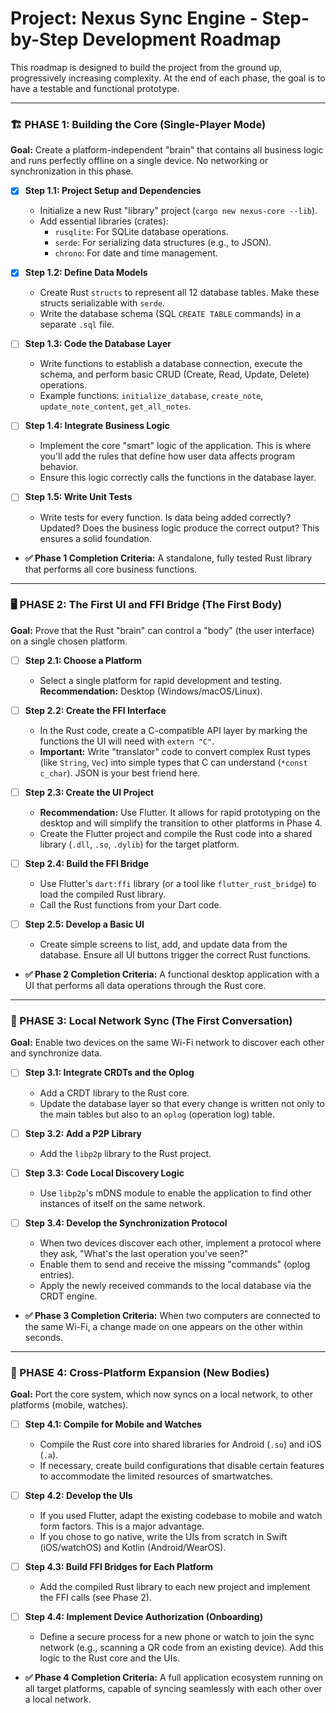 # Project: Nexus Sync Engine - Step-by-Step Development Roadmap

This roadmap is designed to build the project from the ground up, progressively increasing complexity. At the end of each phase, the goal is to have a testable and functional prototype.

---

### 🏗️ PHASE 1: Building the Core (Single-Player Mode)

**Goal:** Create a platform-independent "brain" that contains all business logic and runs perfectly offline on a single device. No networking or synchronization in this phase.

-   [x] **Step 1.1: Project Setup and Dependencies**
    -   Initialize a new Rust "library" project (`cargo new nexus-core --lib`).
    -   Add essential libraries (crates):
        -   `rusqlite`: For SQLite database operations.
        -   `serde`: For serializing data structures (e.g., to JSON).
        -   `chrono`: For date and time management.

-   [x] **Step 1.2: Define Data Models**
    -   Create Rust `structs` to represent all 12 database tables. Make these structs serializable with `serde`.
    -   Write the database schema (SQL `CREATE TABLE` commands) in a separate `.sql` file.

-   [ ] **Step 1.3: Code the Database Layer**
    -   Write functions to establish a database connection, execute the schema, and perform basic CRUD (Create, Read, Update, Delete) operations.
    -   Example functions: `initialize_database`, `create_note`, `update_note_content`, `get_all_notes`.

-   [ ] **Step 1.4: Integrate Business Logic**
    -   Implement the core "smart" logic of the application. This is where you'll add the rules that define how user data affects program behavior.
    -   Ensure this logic correctly calls the functions in the database layer.

-   [ ] **Step 1.5: Write Unit Tests**
    -   Write tests for every function. Is data being added correctly? Updated? Does the business logic produce the correct output? This ensures a solid foundation.

-   **✅ Phase 1 Completion Criteria:** A standalone, fully tested Rust library that performs all core business functions.

---

### 🖥️ PHASE 2: The First UI and FFI Bridge (The First Body)

**Goal:** Prove that the Rust "brain" can control a "body" (the user interface) on a single chosen platform.

-   [ ] **Step 2.1: Choose a Platform**
    -   Select a single platform for rapid development and testing. **Recommendation:** Desktop (Windows/macOS/Linux).

-   [ ] **Step 2.2: Create the FFI Interface**
    -   In the Rust code, create a C-compatible API layer by marking the functions the UI will need with `extern "C"`.
    -   **Important:** Write "translator" code to convert complex Rust types (like `String`, `Vec`) into simple types that C can understand (`*const c_char`). JSON is your best friend here.

-   [ ] **Step 2.3: Create the UI Project**
    -   **Recommendation:** Use Flutter. It allows for rapid prototyping on the desktop and will simplify the transition to other platforms in Phase 4.
    -   Create the Flutter project and compile the Rust code into a shared library (`.dll`, `.so`, `.dylib`) for the target platform.

-   [ ] **Step 2.4: Build the FFI Bridge**
    -   Use Flutter's `dart:ffi` library (or a tool like `flutter_rust_bridge`) to load the compiled Rust library.
    -   Call the Rust functions from your Dart code.

-   [ ] **Step 2.5: Develop a Basic UI**
    -   Create simple screens to list, add, and update data from the database. Ensure all UI buttons trigger the correct Rust functions.

-   **✅ Phase 2 Completion Criteria:** A functional desktop application with a UI that performs all data operations through the Rust core.

---

### 🔄 PHASE 3: Local Network Sync (The First Conversation)

**Goal:** Enable two devices on the same Wi-Fi network to discover each other and synchronize data.

-   [ ] **Step 3.1: Integrate CRDTs and the Oplog**
    -   Add a CRDT library to the Rust core.
    -   Update the database layer so that every change is written not only to the main tables but also to an `oplog` (operation log) table.

-   [ ] **Step 3.2: Add a P2P Library**
    -   Add the `libp2p` library to the Rust project.

-   [ ] **Step 3.3: Code Local Discovery Logic**
    -   Use `libp2p`'s mDNS module to enable the application to find other instances of itself on the same network.

-   [ ] **Step 3.4: Develop the Synchronization Protocol**
    -   When two devices discover each other, implement a protocol where they ask, "What's the last operation you've seen?"
    -   Enable them to send and receive the missing "commands" (oplog entries).
    -   Apply the newly received commands to the local database via the CRDT engine.

-   **✅ Phase 3 Completion Criteria:** When two computers are connected to the same Wi-Fi, a change made on one appears on the other within seconds.

---

### 📱 PHASE 4: Cross-Platform Expansion (New Bodies)

**Goal:** Port the core system, which now syncs on a local network, to other platforms (mobile, watches).

-   [ ] **Step 4.1: Compile for Mobile and Watches**
    -   Compile the Rust core into shared libraries for Android (`.so`) and iOS (`.a`).
    -   If necessary, create build configurations that disable certain features to accommodate the limited resources of smartwatches.

-   [ ] **Step 4.2: Develop the UIs**
    -   If you used Flutter, adapt the existing codebase to mobile and watch form factors. This is a major advantage.
    -   If you chose to go native, write the UIs from scratch in Swift (iOS/watchOS) and Kotlin (Android/WearOS).

-   [ ] **Step 4.3: Build FFI Bridges for Each Platform**
    -   Add the compiled Rust library to each new project and implement the FFI calls (see Phase 2).

-   [ ] **Step 4.4: Implement Device Authorization (Onboarding)**
    -   Define a secure process for a new phone or watch to join the sync network (e.g., scanning a QR code from an existing device). Add this logic to the Rust core and the UIs.

-   **✅ Phase 4 Completion Criteria:** A full application ecosystem running on all target platforms, capable of syncing seamlessly with each other over a local network.

